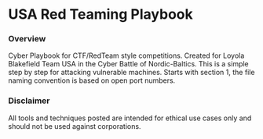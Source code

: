 # USA Red Teaming Playbook
### Overview
Cyber Playbook for CTF/RedTeam style competitions. Created for Loyola Blakefield Team USA in the Cyber Battle of Nordic-Baltics. This is a simple step by step for attacking vulnerable machines. 
Starts with section 1, the file naming convention is based on open port numbers.


### Disclaimer
All tools and techniques posted are intended for ethical use cases only and should not be used against corporations.
